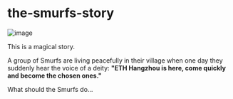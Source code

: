 # the-smurfs-story

![image](https://github.com/user-attachments/assets/cf9c6371-00bb-407a-b627-cf5e2fa5a29d)

This is a magical story.

A group of Smurfs are living peacefully in their village when one day they suddenly hear the voice of a deity: **"ETH Hangzhou is here, come quickly and become the chosen ones."**

What should the Smurfs do…
